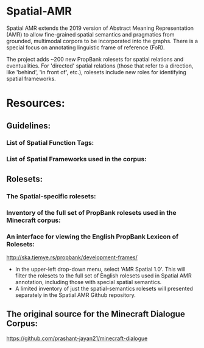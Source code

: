 # Spatial-AMR

Spatial AMR extends the 2019 version of Abstract Meaning Representation (AMR) to allow fine-grained spatial semantics and pragmatics from grounded, multimodal corpora to be incorporated into the graphs. There is a special focus on annotating linguistic frame of reference (FoR). 

The project adds ~200 new PropBank rolesets for spatial relations and eventualities. For 'directed' spatial relations (those that refer to a direction, like 'behind', 'in front of', etc.), rolesets include new roles for identifying spatial frameworks. 



# Resources:

## Guidelines:
### List of Spatial Function Tags:
### List of Spatial Frameworks used in the corpus:

## Rolesets:
### The Spatial-specific rolesets:
### Inventory of the full set of PropBank rolesets used in the Minecraft corpus:
### An interface for viewing the English PropBank Lexicon of Rolesets:
http://ska.tjemye.rs/propbank/development-frames/
* In the upper-left drop-down menu, select 'AMR Spatial 1.0'. This will filter the rolesets to the full set of English rolesets used in Spatial AMR annotation, including those with special spatial semantics.
* A limited inventory of just the spatial-semantics rolesets will presented separately in the Spatial AMR Github repository.

## The original source for the Minecraft Dialogue Corpus: 
https://github.com/prashant-jayan21/minecraft-dialogue

